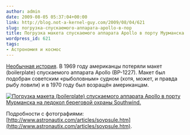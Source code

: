 ```yaml
---
author: admin
date: 2009-08-05 05:37:04+00:00
link: http://blog.not-a-kernel-guy.com/2009/08/04/621
slug: погрузка-спускаемого-аппарата-apollo-в-пор
title: Погрузка макета спускаемого аппарата Apollo в порту Мурманска
wordpress_id: 621
tags:
- Астрономия и космос
---
```


[Необычная история](http://www.astronautix.com/articles/sovpsule.htm). В 1969 году американцы потеряли макет (boilerplate) спускаемого аппарата Apollo (BP-1227). Макет был подобран советским «рыболовным» судном (хотя, может, и правда рыбу ловили) и в 1970 году был возращён американцам.

[![Погрузка макета (boilerplate) спускаемого аппарата Apollo в порту Мурманска на ледокол береговой охраны Southwind.](/2009/08/10apomurbp.jpg)](/2009/08/10apomurbp.jpg)

Подробности с фотографиями: [http://www.astronautix.com/articles/sovpsule.htm](http://www.astronautix.com/articles/sovpsule.htm).
